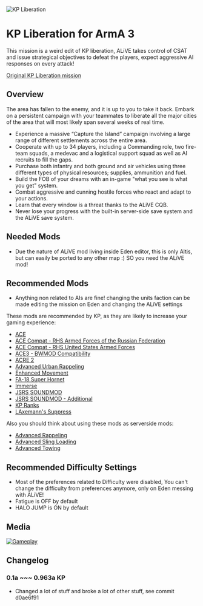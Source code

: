 ﻿![KP Liberation](https://www.killahpotatoes.de/images/arma/liberation.png)

# KP Liberation for ArmA 3
This mission is a weird edit of KP liberation, ALiVE takes control of CSAT and issue strategical objectives to defeat the players, expect aggressive AI responses on every attack!

[Original KP Liberation mission](https://github.com/KillahPotatoes/KP-Liberation)

## Overview
The area has fallen to the enemy, and it is up to you to take it back. Embark on a persistent campaign with your teammates to liberate all the major cities of the area that will most likely span several weeks of real time.
* Experience a massive “Capture the Island” campaign involving a large range of different settlements across the entire area.
* Cooperate with up to 34 players, including a Commanding role, two fire-team squads, a medevac and a logistical support squad as well as AI recruits to fill the gaps.
* Purchase both infantry and both ground and air vehicles using three different types of physical resources; supplies, ammunition and fuel.
* Build the FOB of your dreams with an in-game "what you see is what you get" system.
* Combat aggressive and cunning hostile forces who react and adapt to your actions.
* Learn that every window is a threat thanks to the ALiVE CQB.
* Never lose your progress with the built-in server-side save system and the ALiVE save system.

## Needed Mods
* Due the nature of ALiVE mod living inside Eden editor, this is only Altis, but can easily be ported to any other map :)
SO you need the ALiVE mod!

## Recommended Mods
* Anything non related to AIs are fine! changing the units faction can be made editing the mission on Eden and changing the ALiVE settings

These mods are recommended by KP, as they are likely to increase your gaming experience:
* [ACE](http://steamcommunity.com/sharedfiles/filedetails/?id=463939057)
* [ACE Compat - RHS Armed Forces of the Russian Federation](http://steamcommunity.com/workshop/filedetails/?id=773131200)
* [ACE Compat - RHS United States Armed Forces](http://steamcommunity.com/workshop/filedetails/?id=773125288)
* [ACE3 - BWMOD Compatibility](http://steamcommunity.com/sharedfiles/filedetails/?id=870313336)
* [ACRE 2](http://steamcommunity.com/sharedfiles/filedetails/?id=751965892)
* [Advanced Urban Rappeling](http://steamcommunity.com/sharedfiles/filedetails/?id=730310357)
* [Enhanced Movement](http://steamcommunity.com/sharedfiles/filedetails/?id=333310405)
* [FA-18 Super Hornet](http://steamcommunity.com/sharedfiles/filedetails/?id=743099837)
* [Immerse](http://steamcommunity.com/sharedfiles/filedetails/?id=825172265)
* [JSRS SOUNDMOD](http://steamcommunity.com/sharedfiles/filedetails/?id=861133494)
* [JSRS SOUNDMOD - Additional](http://steamcommunity.com/sharedfiles/filedetails/?id=863393819)
* [KP Ranks](http://steamcommunity.com/sharedfiles/filedetails/?id=741621641)
* [LAxemann's Suppress](https://steamcommunity.com/sharedfiles/filedetails/?id=825174634)

Also you should think about using these mods as serverside mods: 
* [Advanced Rappeling](http://steamcommunity.com/sharedfiles/filedetails/?id=713709341)
* [Advanced Sling Loading](http://steamcommunity.com/sharedfiles/filedetails/?id=615007497)
* [Advanced Towing](http://steamcommunity.com/sharedfiles/filedetails/?id=639837898)

## Recommended Difficulty Settings
* Most of the preferences related to Difficulty were disabled, You can't change the difficulty from preferences anymore, only on Eden messing with ALiVE!
* Fatigue is OFF by default
* HALO JUMP is ON by default

## Media
[![Gameplay](http://img.youtube.com/vi/ULSxjp8cIUM/0.jpg)](https://www.youtube.com/watch?v=ULSxjp8cIUM)

## Changelog

### 0.1a ~~~ 0.963a KP
* Changed a lot of stuff and broke a lot of other stuff, see commit d0ae6f91